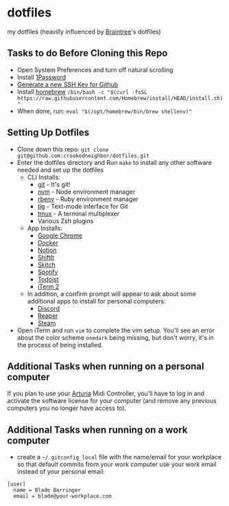 dotfiles
========

my dotfiles (heavilly influenced by [Braintree](https://www.braintreepayments.com/)'s dotfiles)

## Tasks to do Before Cloning this Repo

* Open System Preferences and turn off natural scrolling
* Install [1Password](https://1password.com/downloads/mac/)
* [Generate a new SSH Key for Github](https://docs.github.com/en/authentication/connecting-to-github-with-ssh/generating-a-new-ssh-key-and-adding-it-to-the-ssh-agent)
* Install [homebrew](https://brew.sh) `/bin/bash -c "$(curl -fsSL https://raw.githubusercontent.com/Homebrew/install/HEAD/install.sh)"`
* When done, run: `eval "$(/opt/homebrew/bin/brew shellenv)"`

## Setting Up Dotfiles

* Clone down this repo: `git clone git@github.com:crookedneighbor/dotfiles.git`
* Enter the dotfiles directory and Run `make` to install any other software needed and set up the dotfiles
  * CLI Installs:
    * [git](https://github.com/git/git) - It's git!
    * [nvm](https://github.com/nvm-sh/nvm) - Node environment manager
    * [rbenv](https://github.com/rbenv/rbenv) - Ruby environment manager
    * [tig](https://github.com/jonas/tig) - Text-mode interface for Git
    * [tmux](https://github.com/tmux/tmux) - A terminal multiplexer
    * Various Zsh plugins
  * App Installs:
    * [Google Chrome](https://www.google.com/chrome/)
    * [Docker](https://docker.com/)
    * [Notion](https://www.notion.so/)
    * [ShiftIt](https://github.com/fikovnik/ShiftIt/releases)
    * [Skitch](https://skitch.com/)
    * [Spotify](https://spotify.com/)
    * [Todoist](https://todoist.com/)
    * [iTerm 2](https://iterm2.com/)
  * In addition, a confirm prompt will appear to ask about some additional apps to install for personal computers:
    * [Discord](https://discord.com/)
    * [Reaper](https://www.reaper.fm/)
    * [Steam](https://store.steampowered.com)
* Open iTerm and run `vim` to complete the vim setup. You'll see an error about the color scheme `onedark` being missing, but don't worry, it's in the process of being installed.

## Additional Tasks when running on a personal computer

If you plan to use your [Arturia](https://www.arturia.com/) Midi Controller, you'll have to log in and activate the software license for your computer (and remove any previous computers you no longer have access to).

## Additional Tasks when running on a work computer

* create a `~/.gitconfig_local` file with the name/email for your workplace so that default commits from your work computer use your work email instead of your personal email:

```
[user]
  name = Blade Barringer
  email = blade@your-workplace.com
```

